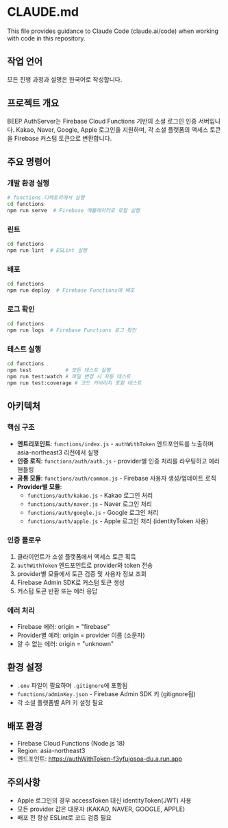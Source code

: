 # CLAUDE.md

This file provides guidance to Claude Code (claude.ai/code) when working with code in this repository.

## 작업 언어
모든 진행 과정과 설명은 한국어로 작성합니다.

## 프로젝트 개요
BEEP AuthServer는 Firebase Cloud Functions 기반의 소셜 로그인 인증 서버입니다. Kakao, Naver, Google, Apple 로그인을 지원하며, 각 소셜 플랫폼의 액세스 토큰을 Firebase 커스텀 토큰으로 변환합니다.

## 주요 명령어

### 개발 환경 실행
```bash
# functions 디렉토리에서 실행
cd functions
npm run serve  # Firebase 에뮬레이터로 로컬 실행
```

### 린트
```bash
cd functions
npm run lint  # ESLint 실행
```

### 배포
```bash
cd functions
npm run deploy  # Firebase Functions에 배포
```

### 로그 확인
```bash
cd functions
npm run logs  # Firebase Functions 로그 확인
```

### 테스트 실행
```bash
cd functions
npm test           # 모든 테스트 실행
npm run test:watch # 파일 변경 시 자동 테스트
npm run test:coverage # 코드 커버리지 포함 테스트
```

## 아키텍처

### 핵심 구조
- **엔트리포인트**: `functions/index.js` - `authWithToken` 엔드포인트를 노출하며 asia-northeast3 리전에서 실행
- **인증 로직**: `functions/auth/auth.js` - provider별 인증 처리를 라우팅하고 에러 핸들링
- **공통 모듈**: `functions/auth/common.js` - Firebase 사용자 생성/업데이트 로직
- **Provider별 모듈**: 
  - `functions/auth/kakao.js` - Kakao 로그인 처리
  - `functions/auth/naver.js` - Naver 로그인 처리
  - `functions/auth/google.js` - Google 로그인 처리
  - `functions/auth/apple.js` - Apple 로그인 처리 (identityToken 사용)

### 인증 플로우
1. 클라이언트가 소셜 플랫폼에서 액세스 토큰 획득
2. `authWithToken` 엔드포인트로 provider와 token 전송
3. provider별 모듈에서 토큰 검증 및 사용자 정보 조회
4. Firebase Admin SDK로 커스텀 토큰 생성
5. 커스텀 토큰 반환 또는 에러 응답

### 에러 처리
- Firebase 에러: origin = "firebase"
- Provider별 에러: origin = provider 이름 (소문자)
- 알 수 없는 에러: origin = "unknown"

## 환경 설정
- `.env` 파일이 필요하며 `.gitignore`에 포함됨
- `functions/adminKey.json` - Firebase Admin SDK 키 (gitignore됨)
- 각 소셜 플랫폼별 API 키 설정 필요

## 배포 환경
- Firebase Cloud Functions (Node.js 18)
- Region: asia-northeast3
- 엔드포인트: https://authWithToken-f3yfujosoa-du.a.run.app

## 주의사항
- Apple 로그인의 경우 accessToken 대신 identityToken(JWT) 사용
- 모든 provider 값은 대문자 (KAKAO, NAVER, GOOGLE, APPLE)
- 배포 전 항상 ESLint로 코드 검증 필요